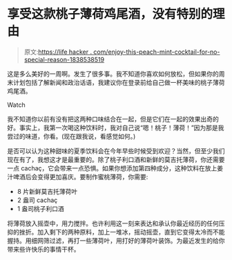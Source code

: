 # 享受这款桃子薄荷鸡尾酒，没有特别的理由

> 原文:[https://life hacker . com/enjoy-this-peach-mint-cocktail-for-no-special-reason-1838538519](https://lifehacker.com/enjoy-this-peach-mint-cocktail-for-no-particular-reason-1838538519)

这是多么美好的一周啊。发生了很多事。我不知道你喜欢如何放松，但如果你的周末计划包括了解新闻和政治话语，我建议你在登录前给自己做一杯美味的桃子薄荷鸡尾酒。

Watch

我不知道你以前有没有把这两种口味结合在一起，但是它们在一起的效果出奇的好。事实上，我第一次喝这种饮料时，我对自己说“嗯！桃子！薄荷！”因为那是我尝过的味道，你看。(现在跟我说，看感觉如何。)

是否可以认为这种甜味的夏季饮料会在今年早些时候受到欢迎？当然，但至少我们现在有了，我想这才是最重要的。除了桃子利口酒和新鲜的莫吉托薄荷，你还需要一点 cachaç，它会带来一点恐惧。如果你想添加第四种成分，这种饮料在放上姜汁啤酒后会变得更加喜庆。要制作蜜桃薄荷，你需要:

*   8 片新鲜莫吉托薄荷叶
*   2 盎司 cachaç
*   1 盎司桃子利口酒

将薄荷放入摇壶中，用力搅拌。也许利用这一刻来表达和承认你最近经历的任何压抑的挫折。加入剩下的两种原料，加上一堆冰，摇动摇壶，直到它变得太冷而不能握持。用细网筛过滤，再打一些薄荷叶，用打好的薄荷叶装饰。为最近发生的给你带来些许快乐的事情干杯。